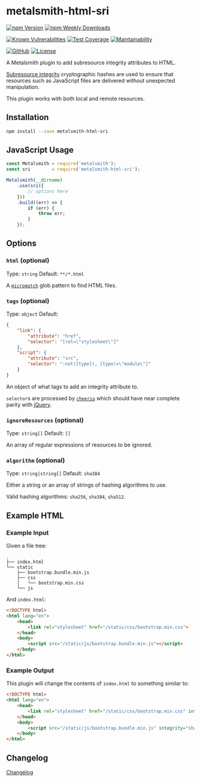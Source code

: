 # metalsmith-html-sri

[![npm Version](https://badgen.net/npm/v/metalsmith-html-sri?icon=npm)](https://www.npmjs.com/package/metalsmith-html-sri)
[![npm Weekly Downloads](https://badgen.net/npm/dw/metalsmith-html-sri)](https://www.npmjs.com/package/metalsmith-html-sri)

[![Known Vulnerabilities](https://snyk.io/test/npm/metalsmith-html-sri/badge.svg)](https://snyk.io/test/npm/metalsmith-html-sri)
[![Test Coverage](https://badgen.net/codecov/c/github/emmercm/metalsmith-html-sri/master?icon=codecov)](https://codecov.io/gh/emmercm/metalsmith-html-sri)
[![Maintainability](https://badgen.net/codeclimate/maintainability/emmercm/metalsmith-html-sri?icon=codeclimate)](https://codeclimate.com/github/emmercm/metalsmith-html-sri/maintainability)

[![GitHub](https://badgen.net/badge/emmercm/metalsmith-html-sri/purple?icon=github)](https://github.com/emmercm/metalsmith-html-sri)
[![License](https://badgen.net/github/license/emmercm/metalsmith-html-sri?color=grey)](https://github.com/emmercm/metalsmith-html-sri/blob/master/LICENSE)

A Metalsmith plugin to add subresource integrity attributes to HTML.

[Subresource integrity](https://developer.mozilla.org/en-US/docs/Web/Security/Subresource_Integrity) cryptographic hashes are used to ensure that resources such as JavaScript files are delivered without unexpected manipulation.

This plugin works with both local and remote resources.

## Installation

```bash
npm install --save metalsmith-html-sri
```

## JavaScript Usage

```javascript
const Metalsmith = require('metalsmith');
const sri        = require('metalsmith-html-sri');

Metalsmith(__dirname)
    .use(sri({
        // options here
    }))
    .build((err) => {
        if (err) {
            throw err;
        }
    });
```

## Options

### `html` (optional)

Type: `string` Default: `**/*.html`

A [`micromatch`](https://www.npmjs.com/package/micromatch) glob pattern to find HTML files.

### `tags` (optional)

Type: `object` Default:

```json
{
    "link": {
        "attribute": "href",
        "selector": "[rel=\"stylesheet\"]"
    },
    "script": {
        "attribute": "src",
        "selector": ":not([type]), [type!=\"module\"]"
    }
}
```

An object of what tags to add an integrity attribute to.

`selector`s are processed by [`cheerio`](https://www.npmjs.com/package/cheerio) which should have near complete parity with [jQuery](https://jquery.com/).

### `ignoreResources` (optional)

Type: `string[]` Default: `[]`

An array of regular expressions of resources to be ignored.

### `algorithm` (optional)

Type: `string|string[]` Default: `sha384`

Either a string or an array of strings of hashing algorithms to use.

Valid hashing algorithms: `sha256`, `sha384`, `sha512`.

## Example HTML

### Example Input

Given a file tree:

```text
.
├── index.html
└── static
    ├── bootstrap.bundle.min.js
    ├── css
    │   └── bootstrap.min.css
    └── js
```

And `index.html`:

```html
<!DOCTYPE html>
<html lang="en">
    <head>
        <link rel="stylesheet" href="/static/css/bootstrap.min.css">
    </head>
    <body>
        <script src="/static/js/bootstrap.bundle.min.js"></script>
    </body>
</html>
```

### Example Output

This plugin will change the contents of `index.html` to something similar to:

```html
<!DOCTYPE html>
<html lang="en">
    <head>
        <link rel="stylesheet" href="/static/css/bootstrap.min.css" integrity="sha384-zCbKRCUGaJDkqS1kPbPd7TveP5iyJE0EjAuZQTgFLD2ylzuqKfdKlfG/eSrtxUkn" crossorigin="anonymous">
    </head>
    <body>
        <script src="/static/js/bootstrap.bundle.min.js" integrity="sha384-ka7Sk0Gln4gmtz2MlQnikT1wXgYsOg+OMhuP+IlRH9sENBO0LRn5q+8nbTov4+1p" crossorigin="anonymous"></script>
    </body>
</html>
```

## Changelog

[Changelog](./CHANGELOG.md)

